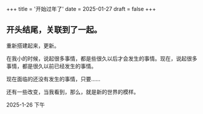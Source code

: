 +++
title = '开始过年了'
date = 2025-01-27
draft = false
+++
## 开头结尾，关联到了一起。

重新搭建起来，更新。

在我小的时候，说起很多事情，都是些很久以后才会发生的事情。现在，说起很多事情，都是很久以前已经发生的事情。

现在面临的还没有发生的事情，只要……

还有一些改变，当我看到，那么，就是新的世界的模样。

2025-1-26 下午
